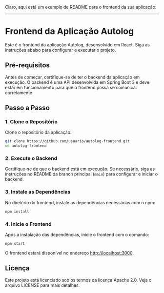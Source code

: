 Claro, aqui está um exemplo de README para o frontend da sua aplicação:

---

# Frontend da Aplicação Autolog

Este é o frontend da aplicação Autolog, desenvolvido em React. Siga as instruções abaixo para configurar e executar o projeto.

## Pré-requisitos

Antes de começar, certifique-se de ter o backend da aplicação em execução. O backend é uma API desenvolvida em Spring Boot 3 e deve estar em funcionamento para que o frontend possa se comunicar corretamente.

## Passo a Passo

### 1. Clone o Repositório

Clone o repositório da aplicação:

```bash
git clone https://github.com/usuario/autolog-frontend.git
cd autolog-frontend
```

### 2. Execute o Backend

Certifique-se de que o backend está em execução. Se necessário, siga as instruções no README da branch principal (`main`) para configurar e iniciar o backend.

### 3. Instale as Dependências

No diretório do frontend, instale as dependências necessárias com o npm:

```bash
npm install
```

### 4. Inicie o Frontend

Após a instalação das dependências, inicie o frontend com o comando:

```bash
npm start
```

O frontend estará disponível no endereço [http://localhost:3000](http://localhost:3000).


## Licença

Este projeto está licenciado sob os termos da licença Apache 2.0. Veja o arquivo LICENSE para mais detalhes.

